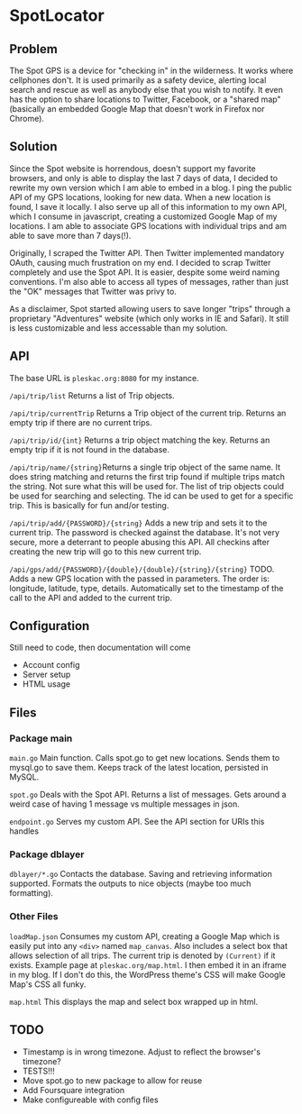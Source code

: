 # SpotLocator #

## Problem ##
The Spot GPS is a device for "checking in" in the wilderness. It works where cellphones don't. It is used primarily as a safety device, alerting local search and rescue as well as anybody else that you wish to notify. It even has the option to share locations to Twitter, Facebook, or a "shared map" (basically an embedded Google Map that doesn't work in Firefox nor Chrome).

## Solution ##
Since the Spot website is horrendous, doesn't support my favorite browsers, and only is able to display the last 7 days of data, I decided to rewrite my own version which I am able to embed in a blog. I ping the public API of my GPS locations, looking for new data. When a new location is found, I save it locally. I also serve up all of this information to my own API, which I consume in javascript, creating a customized Google Map of my locations. I am able to associate GPS locations with individual trips and am able to save more than 7 days(!).

Originally, I scraped the Twitter API. Then Twitter implemented mandatory OAuth, causing much frustration on my end. I decided to scrap Twitter completely and use the Spot API. It is easier, despite some weird naming conventions. I'm also able to access all types of messages, rather than just the "OK" messages that Twitter was privy to.

As a disclaimer, Spot started allowing users to save longer "trips" through a proprietary "Adventures" website (which only works in IE and Safari). It still is less customizable and less accessable than my solution.

## API ##
The base URL is ```pleskac.org:8080``` for my instance.

``` /api/trip/list ``` Returns a list of Trip objects.

``` /api/trip/currentTrip ``` Returns a Trip object of the current trip. Returns an empty trip if there are no current trips.

``` /api/trip/id/{int} ``` Returns a trip object matching the key. Returns an empty trip if it is not found in the database.

``` /api/trip/name/{string} ```Returns a single trip object of the same name. It does string matching and returns the first trip found if multiple trips match the string. Not sure what this will be used for. The list of trip objects could be used for searching and selecting. The id can be used to get for a specific trip. This is basically for fun and/or testing.

``` /api/trip/add/{PASSWORD}/{string} ``` Adds a new trip and sets it to the current trip. The password is checked against the database. It's not very secure, more a deterrant to people abusing this API. All checkins after creating the new trip will go to this new current trip.

``` /api/gps/add/{PASSWORD}/{double}/{double}/{string}/{string} ``` TODO. Adds a new GPS location with the passed in parameters. The order is: longitude, latitude, type, details. Automatically set to the timestamp of the call to the API and added to the current trip.

## Configuration ##
Still need to code, then documentation will come
* Account config
* Server setup
* HTML usage

## Files ##

### Package main ###

``` main.go ```
Main function. Calls spot.go to get new locations. Sends them to mysql.go to save them. Keeps track of the latest location, persisted in MySQL.

``` spot.go ```
Deals with the Spot API. Returns a list of messages. Gets around a weird case of having 1 message vs multiple messages in json.

``` endpoint.go ```
Serves my custom API. See the API section for URIs this handles

### Package dblayer ###

``` dblayer/*.go ```
Contacts the database. Saving and retrieving information supported. Formats the outputs to nice objects (maybe too much formatting).

### Other Files ###
``` loadMap.json ```
Consumes my custom API, creating a Google Map which is easily put into any ```<div>``` named ```map_canvas```. Also includes a select box that allows selection of all trips. The current trip is denoted by ```(Current)``` if it exists. Example page at ```pleskac.org/map.html```. I then embed it in an iframe in my blog. If I don't do this, the WordPress theme's CSS will make Google Map's CSS all funky.

``` map.html ```
This displays the map and select box wrapped up in html.

## TODO ##
* Timestamp is in wrong timezone. Adjust to reflect the browser's timezone?
* TESTS!!!
* Move spot.go to new package to allow for reuse
* Add Foursquare integration
* Make configureable with config files
